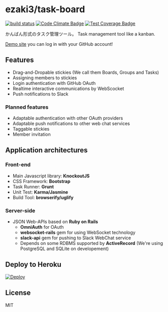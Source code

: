 # ezaki3/task-board

[![build status](https://circleci.com/gh/ezaki3/task-board.svg?style=shield&circle-token=b958b224e58d54299823290b6bc4dea139dde2aa)](https://circleci.com/gh/ezaki3/task-board)
[![Code Climate Badge](https://codeclimate.com/github/ezaki3/task-board/badges/gpa.svg)](https://codeclimate.com/github/ezaki3/task-board)
[![Test Coverage Badge](https://codeclimate.com/github/ezaki3/task-board/badges/coverage.svg)](https://codeclimate.com/github/ezaki3/task-board/coverage)

かんばん形式のタスク管理ツール。
Task management tool like a kanban.

[Demo site](http://task-board.dqn.ch) you can log in with your GitHub account!


## Features

* Drag-and-Dropable stickies (We call them Boards, Groups and Tasks)
* Assigning members to stickies
* Login authentication with GitHub OAuth
* Realtime interactive communications by WebScocket
* Push notifications to Slack

### Planned features

* Adaptable authentication with other OAuth providers
* Adaptable push notifications to other web chat services
* Taggable stickies
* Member invitation


## Application architectures


### Front-end

* Main Javascript library: **KnockoutJS**
* CSS Framework: **Bootstrap**
* Task Runner: **Grunt**
* Unit Test: **Karma/Jasmine**
* Build Tool: **browserify/uglify**


### Server-side

* JSON Web-APIs based on **Ruby on Rails**
  - **OmniAuth** for OAuth
  - **websocket-rails** gem for using WebSocket technology
  - **slack-api** gem for pushing to Slack WebChat service
  - Depends on some RDBMS supported by **ActiveRecord** (We're using PostgreSQL and SQLite on developement)


## Deploy to Heroku

[![Deploy](https://www.herokucdn.com/deploy/button.png)](https://heroku.com/deploy)


## License

MIT
